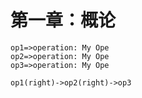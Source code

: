 # 第一章：概论

```flow
op1=>operation: My Ope
op2=>operation: My Ope
op3=>operation: My Ope

op1(right)->op2(right)->op3
```
